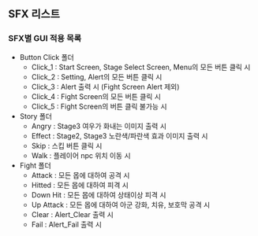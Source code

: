 ## SFX 리스트

### SFX별 GUI 적용 목록
- Button Click 폴더
  - Click_1 : Start Screen, Stage Select Screen, Menu의 모든 버튼 클릭 시
  - Click_2 : Setting, Alert의 모든 버튼 클릭 시
  - Click_3 : Alert 출력 시 (Fight Screen Alert 제외)
  - Click_4 : Fight Screen의 모든 버튼 클릭 시
  - Click_5 : Fight Screen의 버튼 클릭 불가능 시
- Story 폴더
  - Angry : Stage3 여우가 화내는 이미지 출력 시
  - Effect : Stage2, Stage3 노란색/파란색 효과 이미지 출력 시
  - Skip : 스킵 버튼 클릭 시
  - Walk : 플레이어 npc 위치 이동 시
- Fight 폴더
  - Attack : 모든 몹에 대하여 공격 시
  - Hitted : 모든 몹에 대하여 피격 시
  - Down Hit : 모든 몹에 대하여 상태이상 피격 시
  - Up Attack : 모든 몹에 대하여 아군 강화, 치유, 보호막 공격 시
  - Clear : Alert_Clear 출력 시
  - Fail : Alert_Fail 출력 시
